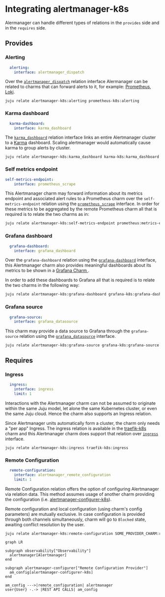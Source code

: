 # Integrating alertmanager-k8s

Alermanager can handle different types of relations in the `provides` side and in the `requires` side.

## Provides

### Alerting

```yaml
  alerting:
    interface: alertmanager_dispatch
```

Over the
[`alertmanager_dispatch`](https://charmhub.io/alertmanager-k8s/libraries/alertmanager_dispatch)
relation interface Alermanager can be related to charms that can forward alerts to it,
for example: [Prometheus][Prometheus operator], [Loki][Loki operator].

```
juju relate alertmanager-k8s:alerting prometheus-k8s:alerting
```

### Karma dashboard

```yaml
  karma-dashboard:
    interface: karma_dashboard
```

The [`karma_dashboard`](https://charmhub.io/karma-k8s/libraries/karma_dashboard)
relation interface links an entire Alertmanager cluster to a
[Karma](https://charmhub.io/karma-k8s) dashboard.
Scaling alertmanager would automatically cause karma to group alerts by
cluster.

```
juju relate alertmanager-k8s:karma_dashboard karma-k8s:karma_dashboard
```

### Self metrics endpoint


```yaml
self-metrics-endpoint:
    interface: prometheus_scrape
```
This Alertmanager charm may forward information about its metrics endpoint and associated alert rules to a Prometheus charm over the `self-metrics-endpoint` relation using the [`prometheus_scrape`](https://charmhub.io/prometheus-k8s/libraries/prometheus_scrape) interface. In order for these metrics to be aggregated by the remote Prometheus charm all that is required is to relate the two charms as in:

```bash
juju relate alertmanager-k8s:self-metrics-endpoint prometheus:metrics-endpoint
```


### Grafana dashboard

```yaml
  grafana-dashboard:
    interface: grafana_dashboard
```

Over the `grafana-dashboard` relation using the [`grafana-dashboard`](https://charmhub.io/grafana-k8s/libraries/grafana_dashboard) interface, this Alertmanager charm also provides meaningful dashboards about its metrics to be shown in a [Grafana Charm ](https://charmhub.io/grafana-k8s).

In order to add these dashboards to Grafana all that is required is to relate the two charms in the following way:

```bash
juju relate alertmanager-k8s:grafana-dashboard grafana-k8s:grafana-dashboard
```

### Grafana source

```yaml
  grafana-source:
    interface: grafana_datasource
```

This charm may provide a data source to Grafana through the `grafana-source` relation using the [`grafana_datasource`](https://charmhub.io/grafana-k8s/libraries/grafana_source) interface.

```
juju relate alertmanager-k8s:grafana-source grafana-k8s:grafana-source
```

## Requires


### Ingress

```yaml
  ingress:
    interface: ingress
    limit: 1
```

Interactions with the Alertmanager charm can not be assumed to originate within the same Juju model, let alone the same Kubernetes cluster, or even the same Juju cloud. Hence the charm also supports an Ingress relation.

Since Alertmanager units automatically form a cluster, the charm only needs a "per app" Ingress. The ingress relation is available in the [traefik-k8s](https://charmhub.io/traefik-k8s) charm and this Alertmanager charm does support that relation over [`ingress`](https://charmhub.io/traefik-k8s/libraries/ingress) interface.


```
juju relate alertmanager-k8s:ingress traefik-k8s:ingress
```

### Remote Configuration

```yaml
  remote-configuration:
    interface: alertmanager_remote_configuration
    limit: 1
```

Remote Configuration relation offers the option of configuring Alertmanager via relation data.
This method assumes usage of another charm providing the configuration 
(i.e. [alertmanager-configurer-k8s]). 

Remote configuration and local configuration (using charm's config parameters) are mutually 
exclusive. In case configuration is provided through both channels simultaneously, charm will go 
to `Blocked` state, awaiting conflict resolution by the user.

```bash
juju relate alertmanager-k8s:remote-configuration SOME_PROVIDER_CHARM:remote-configuration
```

```mermaid
graph LR

subgraph observability["Observability"]
  alertmanager[Alertmanager]
end

subgraph alertmanager-configurer["Remote Configuration Provider"]
  am_config[alertmanager-configurer-k8s]
end

am_config --->|remote_configuration| alertmanager
user{User} -.-> |REST API CALLS| am_config
```

[Loki operator]: https://charmhub.io/loki-k8s
[Prometheus operator]: https://charmhub.io/prometheus-k8s
[Karma operator]: https://charmhub.io/karma-k8s/
[alertmanager-configurer-k8s]: https://github.com/canonical/alertmanager-configurer-k8s-operator
